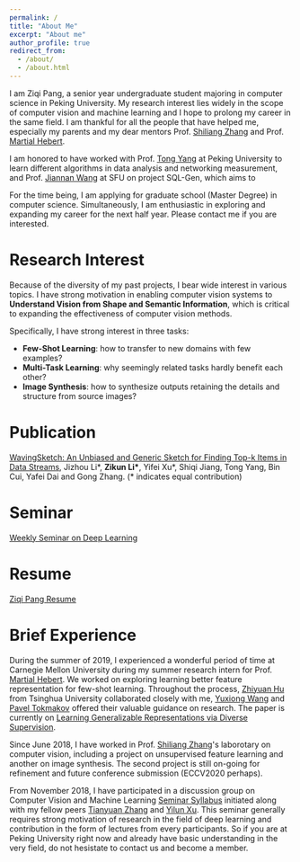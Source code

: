```yaml
---
permalink: /
title: "About Me"
excerpt: "About me"
author_profile: true
redirect_from: 
  - /about/
  - /about.html
---
```


I am Ziqi Pang, a senior year undergraduate student majoring in computer science in Peking University. My research interest lies widely in the scope of computer vision and machine learning and I hope to prolong my career in the same field. I am thankful for all the people that have helped me, especially my parents and my dear mentors Prof. [Shiliang Zhang](https://www.pkuvmc.com/) and Prof. [Martial Hebert](https://www.ri.cmu.edu/ri-faculty/martial-hebert/).

I am honored to have worked with Prof. [Tong Yang](http://net.pku.edu.cn/~yangtong/) at Peking University to learn different algorithms in data analysis and networking measurement, and Prof. [Jiannan Wang](https://www2.cs.sfu.ca/~jnwang/) at SFU on project SQL-Gen, which aims to 

For the time being, I am applying for graduate school (Master Degree) in computer science. Simultaneously, I am enthusiastic in exploring and expanding my career for the next half year. Please contact me if you are interested.

# Research Interest
Because of the diversity of my past projects, I bear wide interest in various topics. I have strong motivation in enabling computer vision systems to <b>Understand Vision from Shape and Semantic Information</b>, which is critical to expanding the effectiveness of computer vision methods. 

Specifically, I have strong interest in three tasks:
* <b>Few-Shot Learning</b>: how to transfer to new domains with few examples?
* <b>Multi-Task Learning</b>: why seemingly related tasks hardly benefit each other?
* <b>Image Synthesis</b>: how to synthesize outputs retaining the details and structure from source images?

# Publication
[WavingSketch: An Unbiased and Generic Sketch for Finding Top-k Items in Data Streams](https://arxiv.org/abs/1911.12911),  Jizhou Li\*, <b>Zikun Li\*</b>, Yifei Xu\*, Shiqi Jiang, Tong Yang, Bin Cui, Yafei Dai and Gong Zhang. (\* indicates equal contribution) 

# Seminar
[Weekly Seminar on Deep Learning](http://tianyuanzhang.com/teaching/2019-fall-dl-pku)

# Resume
[Ziqi Pang Resume](https://github.com/ziqipang/ziqipang.github.io/blob/master/files/ZiqiPang_Resume.pdf)

# Brief Experience 
During the summer of 2019, I experienced a wonderful period of time at Carnegie Mellon University during my summer research intern for Prof. [Martial Hebert](https://www.ri.cmu.edu/ri-faculty/martial-hebert/). We worked on exploring learning better feature representation for few-shot learning. Throughout the process, [Zhiyuan Hu](https://github.com/BinahHu) from Tsinghua University collaborated closely with me, [Yuxiong Wang](https://www.ri.cmu.edu/ri-people/yuxiong-wang/) and [Pavel Tokmakov](https://pvtokmakov.github.io/home/) offered their valuable guidance on research. The paper is currently on [Learning Generalizable Representations via Diverse Supervision](https://arxiv.org/abs/1911.12911).

Since June 2018, I have worked in Prof. [Shiliang Zhang](https://www.pkuvmc.com/)'s laborotary on computer vision, including a project on unsupervised feature learning and another on image synthesis. The second project is still on-going for refinement and future conference submission (ECCV2020 perhaps).

From November 2018, I have participated in a discussion group on Computer Vision and Machine Learning [Seminar Syllabus](http://tianyuanzhang.com/teaching/2019-fall-dl-pku) initiated along with my fellow peers [Tianyuan Zhang](http://tianyuanzhang.com/) and [Yilun Xu](https://www.yilunxu.com/). This seminar generally requires strong motivation of research in the field of deep learning and contribution in the form of lectures from every participants. So if you are at Peking University right now and already have basic understanding in the very field, do not hesistate to contact us and become a member.